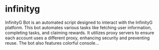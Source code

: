 # infinityg
InfinityG Bot is an automated script designed to interact with the InfinityG platform. This bot automates various tasks like fetching user information, completing tasks, and claiming rewards. It utilizes proxy servers to ensure each account uses a different proxy, enhancing security and preventing reuse. The bot also features colorful console...
